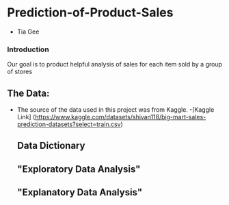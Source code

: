 # Prediction-of-Product-Sales
- Tia Gee
### Introduction
Our goal is to product helpful analysis of sales for each item sold by a group of stores
## The Data:
- The source of the data used in this project was from Kaggle.
  -[Kaggle Link] (https://www.kaggle.com/datasets/shivan118/big-mart-sales-prediction-datasets?select=train.csv)
  ## Data Dictionary 

  
  ## "Exploratory Data Analysis"
  ## "Explanatory Data Analysis"
